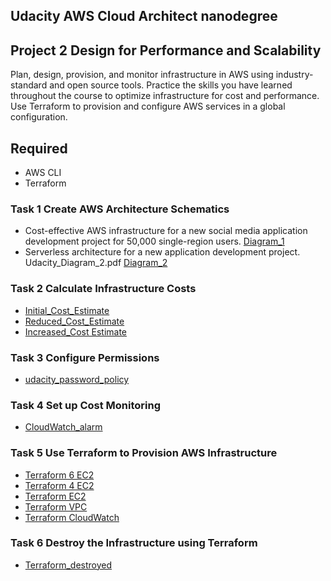 ## Udacity AWS Cloud Architect nanodegree

## Project 2  Design for Performance and Scalability


Plan, design, provision, and monitor infrastructure in AWS using industry-standard and open source tools. Practice the skills you have learned throughout the course to optimize infrastructure for cost and performance. Use Terraform to provision and configure AWS services in a global configuration.

## Required

- AWS CLI
- Terraform


### Task 1 Create AWS Architecture Schematics
- Cost-effective AWS infrastructure for a new social media application development project for 50,000 single-region users. [Diagram_1](Task1/Udacity_Diagram_1.pdf)
- Serverless architecture for a new application development project. Udacity_Diagram_2.pdf [Diagram_2](Task1/Udacity_Diagram_2.pdf)

### Task 2 Calculate Infrastructure Costs
- [Initial_Cost_Estimate](Task2/Initial_Cost_Estimate.csv)
- [Reduced_Cost_Estimate](Task2/Reduced_Cost_Estimate.csv)
- [Increased_Cost Estimate](Task2/Increased_Cost_Estimate.csv)

### Task 3 Configure Permissions
- [udacity_password_policy](Task3/udacity_password_policy.PNG)

### Task 4 Set up Cost Monitoring
- [CloudWatch_alarm](Task4/CloudWatch_alarm.PNG)

### Task 5 Use Terraform to Provision AWS Infrastructure

- [Terraform 6 EC2](Task5/Terraform_1_1.PNG)
- [Terraform 4 EC2](Task5/Terraform_1_2.PNG)
- [Terraform EC2](Task5/Terraform_2_1.PNG)
- [Terraform VPC](Task5/Terraform_2_2.PNG)
- [Terraform CloudWatch](Task5/Terraform_2_3.PNG)

### Task 6 Destroy the Infrastructure using Terraform

- [Terraform_destroyed](Task5/Terraform_destroyed.PNG)
